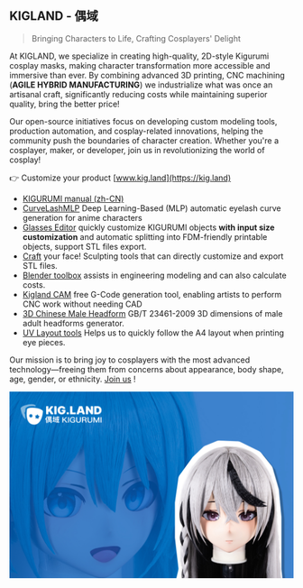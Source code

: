 ## KIGLAND - 偶域

> Bringing Characters to Life, Crafting Cosplayers' Delight

At KIGLAND, we specialize in creating high-quality, 2D-style Kigurumi cosplay masks, making character transformation more accessible and immersive than ever. By combining advanced 3D printing, CNC machining (**AGILE HYBRID MANUFACTURING**) we industrialize what was once an artisanal craft, significantly reducing costs while maintaining superior quality, bring the better price!

Our open-source initiatives focus on developing custom modeling tools, production automation, and cosplay-related innovations, helping the community push the boundaries of character creation. Whether you're a cosplayer, maker, or developer, join us in revolutionizing the world of cosplay!

👉 Customize your product [www.kig.land](https://kig.land)

- [KIGURUMI manual (zh-CN)](https://github.com/u-u-z/kigurumi)
- [CurveLashMLP](https://github.com/u-u-z/CurveLashMLP) Deep Learning-Based (MLP) automatic eyelash curve generation for anime characters
- [Glasses Editor](https://glasses.kig.land/) quickly customize KIGURUMI objects **with input size customization** and automatic splitting into FDM-friendly printable objects, support STL files export.
- [Craft](https://github.com/kigland/craft) your face! Sculpting tools that can directly customize and export STL files.
- [Blender toolbox](https://github.com/kigland/blender-toolbox) assists in engineering modeling and can also calculate costs.
- [Kigland CAM](https://x.com/Remi_IO/status/1807712942714212569/video/1) free G-Code generation tool, enabling artists to perform CNC work without needing CAD
- [3D Chinese Male Headform](https://github.com/kigland/gen-head) GB/T 23461-2009 3D dimensions of male adult headforms generator.
- [UV Layout tools](https://github.com/kigland/eyes-gen) Helps us to quickly follow the A4 layout when printing eye pieces.

Our mission is to bring joy to cosplayers with the most advanced technology—freeing them from concerns about appearance, body shape, age, gender, or ethnicity. [Join us](mailto:join@kig.land) !

![kigland](../assets/github.banner.jpg)
